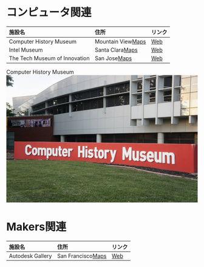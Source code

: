 # コンピュータ関連

|施設名|住所|リンク|
|:--|:--|:--|
|Computer History Museum|Mountain View[Maps](https://www.google.co.jp/maps/place/%E3%82%B3%E3%83%B3%E3%83%94%E3%83%A5%E3%83%BC%E3%82%BF%E6%AD%B4%E5%8F%B2%E5%8D%9A%E7%89%A9%E9%A4%A8/@37.4142786,-122.079603,17z/data=!3m2!4b1!5s0x808fb75692370241:0x72ed99a28de17bdb!4m5!3m4!1s0x808fb7569249b39b:0xea8071641d7ef4f2!8m2!3d37.4142744!4d-122.077409)|[Web](http://www.computerhistory.org/)|
|Intel Museum|Santa Clara[Maps](https://www.google.co.jp/maps/place/%E3%82%A4%E3%83%B3%E3%83%86%E3%83%AB%E3%83%BB%E3%83%9F%E3%83%A5%E3%83%BC%E3%82%B8%E3%82%A2%E3%83%A0/@37.3875279,-121.9680422,16z/data=!4m5!3m4!1s0x808fc9916cf9438b:0x7644a7b904b43797!8m2!3d37.3875237!4d-121.9636595) |[Web](http://www.intel.com/content/www/us/en/company-overview/intel-museum.html)|
|The Tech Museum of Innovation|San Jose[Maps](https://www.google.co.jp/maps/place/The+Tech+Museum+of+Innovation/@37.3316332,-121.8923204,17z/data=!3m2!4b1!5s0x808fccbacdf51473:0xf81a68d561214798!4m5!3m4!1s0x808fccbad5c8c147:0xa91fc533e16cb7da!8m2!3d37.331629!4d-121.8901264)|[Web](http://www.thetech.org/)|

Computer History Museum
![](/img/computerhistory.jpg)

# Makers関連

|施設名|住所|リンク|
|:--|:--|:--|
|Autodesk Gallery|San Francisco[Maps](https://www.google.co.jp/maps/place/Autodesk+Gallery/@37.7938828,-122.3953703,19z/data=!4m5!3m4!1s0x80858066a8ce75b5:0x7b9724e970bf6347!8m2!3d37.7938786!4d-122.3948178)|[Web](http://www.autodesk.com/gallery/overview)|
